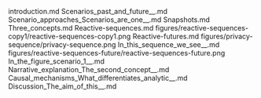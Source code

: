 introduction.md
Scenarios_past_and_future__.md
Scenario_approaches_Scenarios_are_one__.md
Snapshots.md
Three_concepts.md
Reactive-sequences.md
figures/reactive-sequences-copy1/reactive-sequences-copy1.png
Reactive-futures.md
figures/privacy-sequence/privacy-sequence.png
In_this_sequence_we_see__.md
figures/reactive-sequences-future/reactive-sequences-future.png
In_the_figure_scenario_1__.md
Narrative_explanation_The_second_concept__.md
Causal_mechanisms_What_differentiates_analytic__.md
Discussion_The_aim_of_this__.md